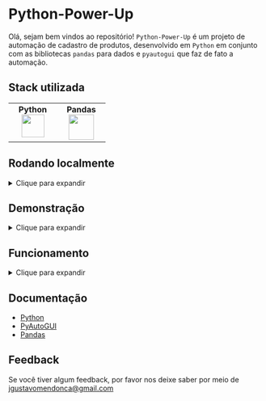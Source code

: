 # Python-Power-Up

Olá, sejam bem vindos ao repositório! `Python-Power-Up` é um projeto de automação de cadastro de produtos, desenvolvido em `Python` em conjunto com as bibliotecas `pandas` para dados e `pyautogui` que faz de fato a automação.

## Stack utilizada

<table width="320px" align="center">
  <tbody>
    <tr valign="top">
      <td width="80px" align="center">
        <span><strong>Python</strong></span><br>
        <img height="45" src="https://cdn.jsdelivr.net/gh/devicons/devicon/icons/python/python-original.svg">
      </td>
      <td width="80px" align="center">
        <span><strong>Pandas</strong></span><br>
        <img height="50" src="https://cdn.jsdelivr.net/gh/devicons/devicon/icons/pandas/pandas-original.svg" />
      </td>
    </tr>
  </tbody>
</table>

## Rodando localmente
<details>
    <summary>Clique para expandir</summary>
<br>

- Clone o projeto

```bash
  git clone git@github.com:Joaogustavo789/Python-Power-Up.git
```

- Entre no diretório do projeto

```bash
  cd Python-Power-Up
```

- Criar um ambiente virtual:

```bash
  python3 -m venv .venv
```

- Acessar o ambiente virtual:

```bash
  source .venv/bin/activate
```

- Instalar as dependências dentro do ambiente virtual:

```bash
  pip install nome_do_pacote
```

- Executar código python dentro do ambiente virtual:

```bash
  python3 nome_do_arquivo.py
```

#### OBS: Caso queira sair do ambiente virtual, basta rodar o seguinte comando:

```bash
  deactivate
```

</details>

## Demonstração

<details>
    <summary>Clique para expandir</summary>
<br>

  ![Gif da aplicação](https://github.com/Joaogustavo789/Python-Power-Up/assets/99046967/cb0e85f3-09a1-4ce0-84d6-9957396b6cf1)
</details>

## Funcionamento

<details>
    <summary>Clique para expandir</summary>
<br>

- Para aplicação funcionar corretamente, basta rodar o seguinte comando dentro do ambiente virtual:

```bash
  python3 codigo.py
```

Após rodar o comando ele irá abrir área de trabalho, procurar pelo navegador, abrir o navegador, digitar a url fornecida, fazer o login, cadastrar todos os produtos.

#### OBS: Dependendo da máquina que estiver rodando, poderá haver a necessidade de alteração no código.
##### - Exemplos:

- Caso tenha problemas com posicionamentos, o arquivo `posicao.py` irá fornecer a posição exata do mouse após 5 segundos. Para executa-lo, basta rodar o seguinte comando:

```bash
  python3 posicao.py
```

- Caso tenha problemas com tempo de espera, a solução é adaptando os tempos de acordo com sua máquina.

- Caso o navegador padrão seja diferente, basta trocar o nome pelo o navegador que utiliza.

- Se estiver utilizando o Macbook, troque o nome da tecla `win` pela `cmd`

</details>

## Documentação

- [Python](https://www.python.org/)
- [PyAutoGUI](https://pypi.org/project/PyAutoGUI/)
- [Pandas](https://pandas.pydata.org/)

## Feedback

Se você tiver algum feedback, por favor nos deixe saber por meio de jgustavomendonca@gmail.com
